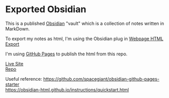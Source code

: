 # Exported Obsidian

This is a published [Obsidian](https://obsidian.md/) "vault" which is a collection of notes written in MarkDown.

To export my notes as html, I'm using the Obsidian plug in [Webpage HTML Export](https://github.com/KosmosisDire/obsidian-webpage-export)

I'm using [GitHub Pages](https://pages.github.com/) to publish the html from this repo.

[Live Site](https://george-a-shoemaker.github.io/mhc1/index.html)  
[Repo](https://github.com/george-a-shoemaker/mhc1)


Useful reference: https://github.com/spacegiant/obsidian-github-pages-starter  
https://obsidian-html.github.io/instructions/quickstart.html

